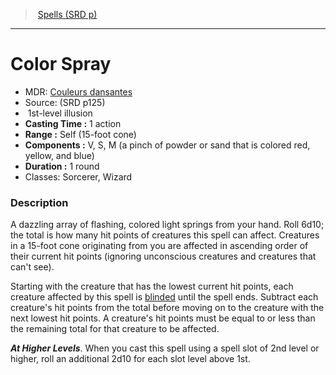 ﻿---
!Spell
Family: SpellVO
Level: 1
Type: illusion
CastingTime: 1 action
Range: Self (15-foot cone)
Components: V, S, M (a pinch of powder or sand that is colored red, yellow, and blue)
Duration: 1 round
Classes: Sorcerer, Wizard
Id: spells_vo.md#color-spray
ParentLink: spells_vo.md#spells-srd-p
Name: Color Spray
ParentName: Spells (SRD p)
NameLevel: 1
AltName: '[Couleurs dansantes](hd_spells_couleurs_dansantes.md)'
Source: (SRD p125)
Attributes: {}
---
> [Spells (SRD p)](srd_spells.md)

---

# Color Spray

- MDR: [Couleurs dansantes](hd_spells_couleurs_dansantes.md)
- Source: (SRD p125)
-  1st-level illusion
- **Casting Time :** 1 action
- **Range :** Self (15-foot cone)
- **Components :** V, S, M (a pinch of powder or sand that is colored red, yellow, and blue)
- **Duration :** 1 round
- Classes: Sorcerer, Wizard

### Description

A dazzling array of flashing, colored light springs from your hand. Roll 6d10; the total is how many hit points of creatures this spell can affect. Creatures in a 15-foot cone originating from you are affected in ascending order of their current hit points (ignoring unconscious creatures and creatures that can't see).

Starting with the creature that has the lowest current hit points, each creature affected by this spell is [blinded](srd_conditions_blinded.md) until the spell ends. Subtract each creature's hit points from the total before moving on to the creature with the next lowest hit points. A creature's hit points must be equal to or less than the remaining total for that creature to be affected.

**_At Higher Levels_**. When you cast this spell using a spell slot of 2nd level or higher, roll an additional 2d10 for each slot level above 1st.

